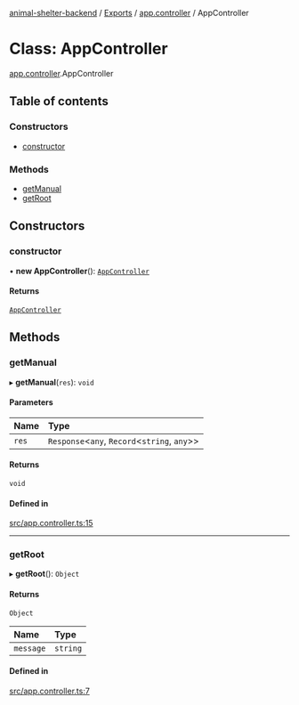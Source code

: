 [animal-shelter-backend](../README.md) / [Exports](../modules.md) / [app.controller](../modules/app_controller.md) / AppController

# Class: AppController

[app.controller](../modules/app_controller.md).AppController

## Table of contents

### Constructors

- [constructor](app_controller.AppController.md#constructor)

### Methods

- [getManual](app_controller.AppController.md#getmanual)
- [getRoot](app_controller.AppController.md#getroot)

## Constructors

### constructor

• **new AppController**(): [`AppController`](app_controller.AppController.md)

#### Returns

[`AppController`](app_controller.AppController.md)

## Methods

### getManual

▸ **getManual**(`res`): `void`

#### Parameters

| Name | Type |
| :------ | :------ |
| `res` | `Response`\<`any`, `Record`\<`string`, `any`\>\> |

#### Returns

`void`

#### Defined in

[src/app.controller.ts:15](https://github.com/B4LiN7/animal-shelter-backend/blob/5a6ce9f/src/app.controller.ts#L15)

___

### getRoot

▸ **getRoot**(): `Object`

#### Returns

`Object`

| Name | Type |
| :------ | :------ |
| `message` | `string` |

#### Defined in

[src/app.controller.ts:7](https://github.com/B4LiN7/animal-shelter-backend/blob/5a6ce9f/src/app.controller.ts#L7)
